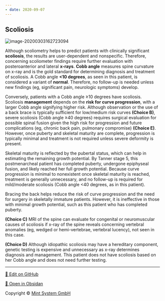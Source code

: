 ```yaml
---
- date: 2020-09-07
---
```


## Scoliosis

<!-- scoliosis management -->

![image-20200303162723094](https://photos.thisispiggy.com/file/wikiFiles/image-20200303162723094.png)

Although scoliometry helps to predict patients with clinically significant **scoliosis**, the results are user-dependent and nonspecific. Therefore, concerning scoliometer findings require further evaluation with posteroanterior and lateral **x-rays**. **Cobb angle** measures spine curvature on x-ray and is the gold standard for determining diagnosis and treatment of scoliosis. A Cobb angle **<10 degrees**, as seen in this patient, is considered a variant of **normal**. Therefore, no follow-up is needed unless new findings (eg, significant pain, neurologic symptoms) develop.

Conversely, patients with a Cobb angle ≥10 degrees have scoliosis. Scoliosis **management** depends on the **risk for curve progression**, with a larger Cobb angle signifying higher risk. Although observation or the use of a back brace is typically sufficient for low/medium risk curves **(Choice B)**, severe scoliosis (Cobb angle ≥40 degrees) requires surgical evaluation for possible spinal fusion given the high risk for progression and future complications (eg, chronic back pain, pulmonary compromise) **(Choice E)**. However, once puberty and skeletal maturity are complete, progression is typically minimal and treatment is not required unless severe deformity is present.

Skeletal maturity is reflected by the pubertal status, which can help in estimating the remaining growth potential.  By Tanner stage 5, this postmenarcheal patient has completed puberty, undergone epiphyseal fusion, and likely reached her full growth potential.  Because curve progression is minimal to nonexistent once skeletal maturity is reached, treatment is generally unnecessary, and no follow-up is required for mild/moderate scoliosis (Cobb angle <40 degrees, as in this patient).

Bracing the back helps reduce the risk of curve progression and the need for surgery in skeletally immature patients.  However, it is ineffective in those with minimal growth potential, such as this patient who has completed puberty.

**(Choice C)** MRI of the spine can evaluate for congenital or neuromuscular causes of scoliosis if x-ray of the spine reveals concerning vertebral anomalies (eg, wedged or hemi-vertebrae, vertebral lucency), not seen in this case.

**(Choice D)** Although idiopathic scoliosis may have a hereditary component, genetic testing is expensive and unnecessary as x-ray determines diagnosis and management. This patient does not have scoliosis based on her Cobb angle and does not need further testing.


<hr>

[📝 Edit on GitHub](https://github.com/Mint-System/Knowledge/blob/master/scoliosis.md)

[📂 Open in Obsidan](obsidian://open?vault=Knowledge%20Mint%20System&file=scoliosis.md ':target=_self')

<footer>Copyright © <a href="https://www.mint-system.ch/">Mint System GmbH</a></footer>